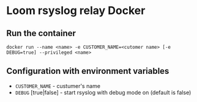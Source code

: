 # Loom rsyslog relay Docker

## Run the container

```shell
docker run --name <name> -e CUSTOMER_NAME=<cutomer name> [-e DEBUG=true] --privileged <name>

```

## Configuration with environment variables
* `CUSTOMER_NAME` - custumer's name
* `DEBUG` [true|false] - start rsyslog with debug mode on (default is false)
